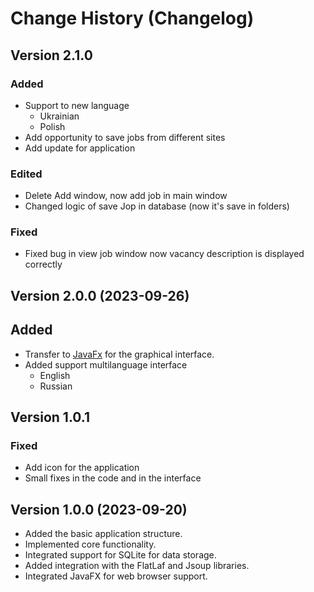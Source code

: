 # Change History (Changelog)

## Version 2.1.0 
### Added
* Support to new language
    + Ukrainian
    + Polish
* Add opportunity to save jobs from different sites
* Add update for application

### Edited
* Delete Add window, now add job in main window
* Changed logic of save Jop in database (now it's save in folders)


### Fixed
* Fixed bug in view job window now vacancy description is displayed correctly

## Version 2.0.0 (2023-09-26)
## Added
* Transfer to [JavaFx](https://openjfx.io/) for the graphical interface.
* Added support multilanguage interface
    + English
    + Russian

## Version 1.0.1 

### Fixed

- Add icon for the application
- Small fixes in the code and in the interface

## Version 1.0.0 (2023-09-20)

- Added the basic application structure.
- Implemented core functionality.
- Integrated support for SQLite for data storage.
- Added integration with the FlatLaf and Jsoup libraries.
- Integrated JavaFX for web browser support.